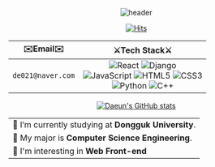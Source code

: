 <div align="center">

![header](https://capsule-render.vercel.app/api?type=waving&color=gradient&height=300&section=header&text=Welcome&fontSize=70&fontAlignY=34&desc=Daeun's%20GitHub%20&descSize=30&animation=twinkling)



[![Hits](https://hits.seeyoufarm.com/api/count/incr/badge.svg?url=https%3A%2F%2Fgithub.com%2Fgjbae1212%2Fhit-counter&count_bg=%239B9E99&title_bg=%23000000&icon=jabber.svg&icon_color=%23FFFFFF&title=hits&edge_flat=false)](https://github.com/daeni-dang)

|✉️Email✉️|⚔️Tech Stack⚔️|
|:---:|:---:|
|```de021@naver.com```|<img alt="React" src="https://img.shields.io/badge/React-61DAFB.svg?&style=for-the-badge&logo=React&logoColor=black"/> <img alt="Django" src="https://img.shields.io/badge/Django-092E20.svg?&style=for-the-badge&logo=Django&logoColor=white"/><br><img alt="JavaScript" src="https://img.shields.io/badge/JavaScript-f7df1e.svg?&style=for-the-badge&logo=JavaScript&logoColor=black"/> <img alt="HTML5" src="https://img.shields.io/badge/HTML5-E34F26.svg?&style=for-the-badge&logo=html5&logoColor=white"/> <img alt="CSS3" src="https://img.shields.io/badge/CSS3-1572B6.svg?&style=for-the-badge&logo=css3&logoColor=white"/><br><img alt="Python" src="https://img.shields.io/badge/Python-3776ab.svg?&style=for-the-badge&logo=Python&logoColor=white"/> <img alt="C++" src="https://img.shields.io/badge/C++-00599C.svg?&style=for-the-badge&logo=cplusplus&logoColor=white"/>|
</p>

[![Daeun's GitHub stats](https://github-readme-stats.vercel.app/api?username=daeni-dang&show_icons=true&theme=buefy)](https://github.com/daeni-dang/github-readme-stats)

<table align="center">
    <tr>
        <td >🔭 I’m currently studying at <b>Dongguk University</b>.</td>
    </tr>
    <tr>
        <td>🌱 My major is <b>Computer Science Engineering</b>.</td>
    </tr>
    <tr>
        <td>👯 I'm interesting in <b>Web Front-end</b></td>
    </tr>
</table>

<!--
**daeni-dang/daeni-dang** is a ✨ _special_ ✨ repository because its `README.md` (this file) appears on your GitHub profile.

Here are some ideas to get you started:

* 🔭 I’m currently working on ...
- 🌱 I’m currently learning ...
- 👯 I’m looking to collaborate on ...
- 🤔 I’m looking for help with ...
- 💬 Ask me about ...
- 📫 How to reach me: ...
- 😄 Pronouns: ...
- ⚡ Fun fact: ...

- 👯 
-->

</div>
